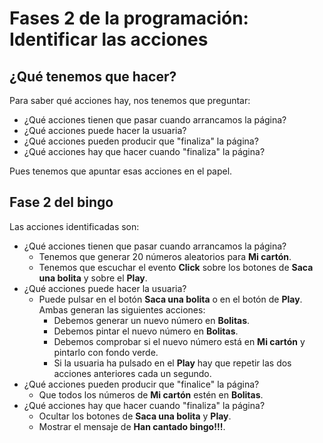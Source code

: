 # Fases 2 de la programación: Identificar las acciones

## ¿Qué tenemos que hacer?

Para saber qué acciones hay, nos tenemos que preguntar:

- ¿Qué acciones tienen que pasar cuando arrancamos la página?
- ¿Qué acciones puede hacer la usuaria?
- ¿Qué acciones pueden producir que "finaliza" la página?
- ¿Qué acciones hay que hacer cuando "finaliza" la página?

Pues tenemos que apuntar esas acciones en el papel.

## Fase 2 del bingo

Las acciones identificadas son:

- ¿Qué acciones tienen que pasar cuando arrancamos la página?
  - Tenemos que generar 20 números aleatorios para **Mi cartón**.
  - Tenemos que escuchar el evento **Click** sobre los botones de **Saca una bolita** y sobre el **Play**.
- ¿Qué acciones puede hacer la usuaria?
  - Puede pulsar en el botón **Saca una bolita** o en el botón de **Play**. Ambas generan las siguientes acciones:
    - Debemos generar un nuevo número en **Bolitas**.
    - Debemos pintar el nuevo número en **Bolitas**.
    - Debemos comprobar si el nuevo número está en **Mi cartón** y pintarlo con fondo verde.
    - Si la usuaria ha pulsado en el **Play** hay que repetir las dos acciones anteriores cada un segundo.
- ¿Qué acciones pueden producir que "finalice" la página?
  - Que todos los números de **Mi cartón** estén en **Bolitas**.
- ¿Qué acciones hay que hacer cuando "finaliza" la página?
  - Ocultar los botones de **Saca una bolita** y **Play**.
  - Mostrar el mensaje de **Han cantado bingo!!!**.
